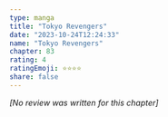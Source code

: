 ```yaml
---
type: manga
title: "Tokyo Revengers"
date: "2023-10-24T12:24:33"
name: "Tokyo Revengers"
chapter: 83
rating: 4
ratingEmoji: ⭐️⭐️⭐️⭐️
share: false
---
```


*[No review was written for this chapter]*
